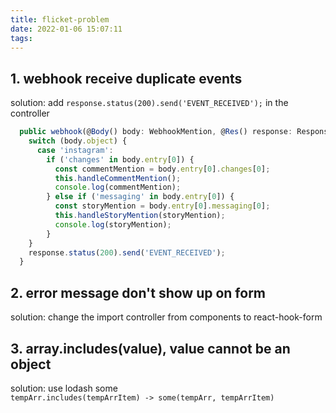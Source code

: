 ```yaml
---
title: flicket-problem
date: 2022-01-06 15:07:11
tags:
---
```


## 1. webhook receive duplicate events

solution: add `response.status(200).send('EVENT_RECEIVED');` in the controller

```ts
  public webhook(@Body() body: WebhookMention, @Res() response: Response): void {
    switch (body.object) {
      case 'instagram':
        if ('changes' in body.entry[0]) {
          const commentMention = body.entry[0].changes[0];
          this.handleCommentMention();
          console.log(commentMention);
        } else if ('messaging' in body.entry[0]) {
          const storyMention = body.entry[0].messaging[0];
          this.handleStoryMention(storyMention);
          console.log(storyMention);
        }
    }
    response.status(200).send('EVENT_RECEIVED');
  }
```

## 2. error message don't show up on form

solution: change the import controller from components to react-hook-form

## 3. array.includes(value), value cannot be an object

solution: use lodash some  
`tempArr.includes(tempArrItem) -> some(tempArr, tempArrItem)`
